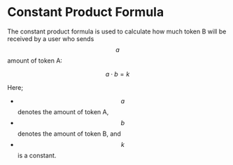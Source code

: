 # Constant Product Formula

The constant product formula is used to calculate how much token B will be received by a user who sends $$a$$ amount of token A:

$$ a \cdot b = k $$

Here;
- $$a$$ denotes the amount of token A,
- $$b$$ denotes the amount of token B, and
- $$k$$ is a constant.